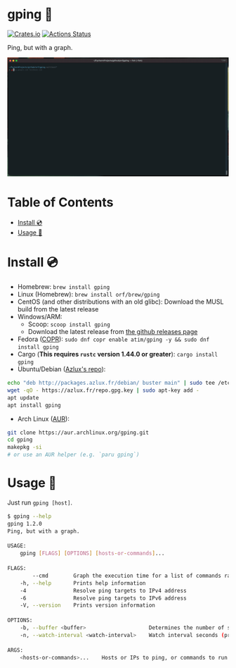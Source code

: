 # gping 🚀

[![Crates.io](https://img.shields.io/crates/v/gping.svg)](https://crates.io/crates/gping)
[![Actions Status](https://github.com/orf/gping/workflows/CI/badge.svg)](https://github.com/orf/gping/actions)

Ping, but with a graph.

![](./images/readme-example.gif)

Table of Contents
=================

   * [Install :cd:](#install-cd)
   * [Usage :saxophone:](#usage-saxophone)

# Install :cd:

* Homebrew: `brew install gping`
* Linux (Homebrew): `brew install orf/brew/gping`
* CentOS (and other distributions with an old glibc): Download the MUSL build from the latest release
* Windows/ARM: 
  * Scoop: `scoop install gping`
  * Download the latest release from [the github releases page](https://github.com/orf/gping/releases)
* Fedora ([COPR](https://copr.fedorainfracloud.org/coprs/atim/gping/)): `sudo dnf copr enable atim/gping -y && sudo dnf install gping`
* Cargo (**This requires `rustc` version 1.44.0 or greater**): `cargo install gping`
* Ubuntu/Debian ([Azlux's repo](http://packages.azlux.fr/)):
```bash
echo "deb http://packages.azlux.fr/debian/ buster main" | sudo tee /etc/apt/sources.list.d/azlux.list
wget -qO - https://azlux.fr/repo.gpg.key | sudo apt-key add -
apt update
apt install gping
```
* Arch Linux ([AUR](https://aur.archlinux.org/packages/?O=0&SeB=nd&K=Ping%2C+but+with+a+graph&outdated=&SB=n&SO=a&PP=50&do_Search=Go)):
```bash
git clone https://aur.archlinux.org/gping.git
cd gping
makepkg -si
# or use an AUR helper (e.g. `paru gping`)
```

# Usage :saxophone:

Just run `gping [host]`.

```bash
$ gping --help
gping 1.2.0
Ping, but with a graph.

USAGE:
    gping [FLAGS] [OPTIONS] [hosts-or-commands]...

FLAGS:
        --cmd        Graph the execution time for a list of commands rather than pinging hosts
    -h, --help       Prints help information
    -4               Resolve ping targets to IPv4 address
    -6               Resolve ping targets to IPv6 address
    -V, --version    Prints version information

OPTIONS:
    -b, --buffer <buffer>                    Determines the number of seconds to display in the graph. [default: 30]
    -n, --watch-interval <watch-interval>    Watch interval seconds (provide partial seconds like '0.5') [default: 0.5]

ARGS:
    <hosts-or-commands>...    Hosts or IPs to ping, or commands to run if --cmd is provided.
```
